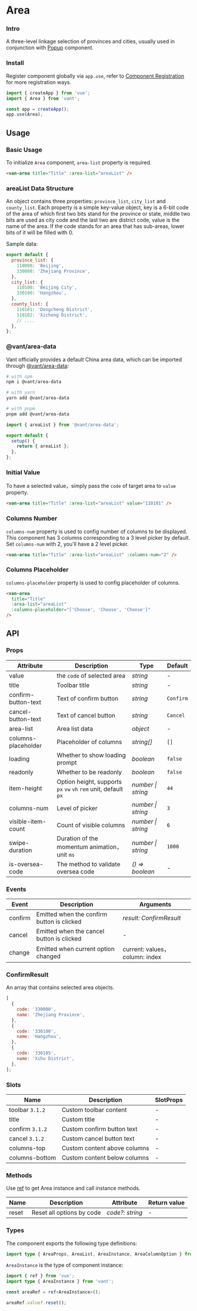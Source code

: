 # Area

### Intro

A three-level linkage selection of provinces and cities, usually used in conjunction with [Popup](#/en-US/popup) component.

### Install

Register component globally via `app.use`, refer to [Component Registration](#/en-US/advanced-usage#zu-jian-zhu-ce) for more registration ways.

```js
import { createApp } from 'vue';
import { Area } from 'vant';

const app = createApp();
app.use(Area);
```

## Usage

### Basic Usage

To initialize `Area` component, `area-list` property is required.

```html
<van-area title="Title" :area-list="areaList" />
```

### areaList Data Structure

An object contains three properties: `province_list`, `city_list` and `county_list`. Each property is a simple key-value object, key is a 6-bit code of the area of which first two bits stand for the province or state, middle two bits are used as city code and the last two are district code, value is the name of the area. If the code stands for an area that has sub-areas, lower bits of it will be filled with 0.

Sample data:

```js
export default {
  province_list: {
    110000: 'Beijing',
    330000: 'Zhejiang Province',
  },
  city_list: {
    110100: 'Beijing City',
    330100: 'Hangzhou',
  },
  county_list: {
    110101: 'Dongcheng District',
    110102: 'Xicheng District',
    // ....
  },
};
```

### @vant/area-data

Vant officially provides a default China area data, which can be imported through [@vant/area-data](https://github.com/youzan/vant/tree/dev/packages/vant-area-data):

```bash
# with npm
npm i @vant/area-data

# with yarn
yarn add @vant/area-data

# with pnpm
pnpm add @vant/area-data
```

```ts
import { areaList } from '@vant/area-data';

export default {
  setup() {
    return { areaList };
  },
};
```

### Initial Value

To have a selected value，simply pass the `code` of target area to `value` property.

```html
<van-area title="Title" :area-list="areaList" value="110101" />
```

### Columns Number

`columns-num` property is used to config number of columns to be displayed. This component has 3 columns corresponding to a 3 level picker by default. Set `columns-num` with 2, you'll have a 2 level picker.

```html
<van-area title="Title" :area-list="areaList" :columns-num="2" />
```

### Columns Placeholder

`columns-placeholder` property is used to config placeholder of columns.

```html
<van-area
  title="Title"
  :area-list="areaList"
  :columns-placeholder="['Choose', 'Choose', 'Choose']"
/>
```

## API

### Props

| Attribute | Description | Type | Default |
| --- | --- | --- | --- |
| value | the `code` of selected area | _string_ | - |
| title | Toolbar title | _string_ | - |
| confirm-button-text | Text of confirm button | _string_ | `Confirm` |
| cancel-button-text | Text of cancel button | _string_ | `Cancel` |
| area-list | Area list data | _object_ | - |
| columns-placeholder | Placeholder of columns | _string[]_ | `[]` |
| loading | Whether to show loading prompt | _boolean_ | `false` |
| readonly | Whether to be readonly | _boolean_ | `false` |
| item-height | Option height, supports `px` `vw` `vh` `rem` unit, default `px` | _number \| string_ | `44` |
| columns-num | Level of picker | _number \| string_ | `3` |
| visible-item-count | Count of visible columns | _number \| string_ | `6` |
| swipe-duration | Duration of the momentum animation，unit `ms` | _number \| string_ | `1000` |
| is-oversea-code | The method to validate oversea code | _() => boolean_ | - |

### Events

| Event | Description | Arguments |
| --- | --- | --- |
| confirm | Emitted when the confirm button is clicked | _result: ConfirmResult_ |
| cancel | Emitted when the cancel button is clicked | - |
| change | Emitted when current option changed | current: values，column: index |

### ConfirmResult

An array that contains selected area objects.

```js
[
  {
    code: '330000',
    name: 'Zhejiang Province',
  },
  {
    code: '330100',
    name: 'Hangzhou',
  },
  {
    code: '330105',
    name: 'Xihu District',
  },
];
```

### Slots

| Name            | Description                  | SlotProps |
| --------------- | ---------------------------- | --------- |
| toolbar `3.1.2` | Custom toolbar content       | -         |
| title           | Custom title                 | -         |
| confirm `3.1.2` | Custom confirm button text   | -         |
| cancel `3.1.2`  | Custom cancel button text    | -         |
| columns-top     | Custom content above columns | -         |
| columns-bottom  | Custom content below columns | -         |

### Methods

Use [ref](https://v3.vuejs.org/guide/component-template-refs.html) to get Area instance and call instance methods.

| Name  | Description               | Attribute       | Return value |
| ----- | ------------------------- | --------------- | ------------ |
| reset | Reset all options by code | _code?: string_ | -            |

### Types

The component exports the following type definitions:

```ts
import type { AreaProps, AreaList, AreaInstance, AreaColumnOption } from 'vant';
```

`AreaInstance` is the type of component instance:

```ts
import { ref } from 'vue';
import type { AreaInstance } from 'vant';

const areaRef = ref<AreaInstance>();

areaRef.value?.reset();
```
